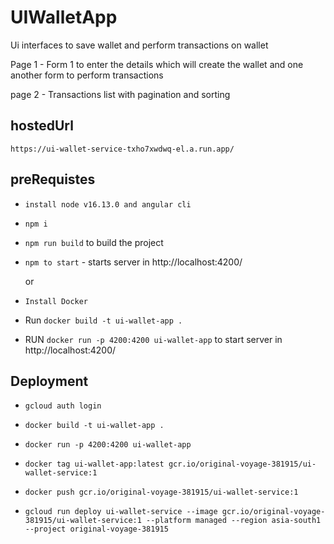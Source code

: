 # UIWalletApp

Ui interfaces to save wallet and perform transactions on wallet

Page 1 - Form 1 to enter the details which will create the wallet and one another form to perform transactions

page 2 - Transactions list with pagination and sorting

## hostedUrl 

 `https://ui-wallet-service-txho7xwdwq-el.a.run.app/`

## preRequistes

- `install node v16.13.0 and angular cli`

- `npm i`

-  `npm run build` to build the project

- `npm to start` - starts server in http://localhost:4200/

  or

- ` Install Docker `

- Run `docker build -t ui-wallet-app .`

- RUN `docker run -p 4200:4200 ui-wallet-app` to start server in http://localhost:4200/

## Deployment
- `gcloud auth login`

- `docker build -t ui-wallet-app .`

- `docker run -p 4200:4200 ui-wallet-app`

- `docker tag ui-wallet-app:latest gcr.io/original-voyage-381915/ui-wallet-service:1`

- `docker push gcr.io/original-voyage-381915/ui-wallet-service:1` 

- `gcloud run deploy ui-wallet-service --image gcr.io/original-voyage-381915/ui-wallet-service:1 --platform managed --region asia-south1 --project original-voyage-381915`
